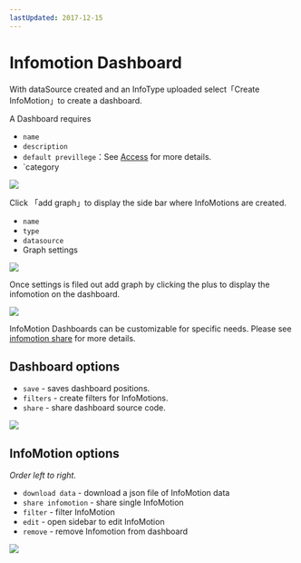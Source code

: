 ```yaml
---
lastUpdated: 2017-12-15
---
```


# Infomotion Dashboard

With dataSource created and an InfoType uploaded select「Create InfoMotion」to create a dashboard.

A Dashboard requires

- `name`
- `description`
- `default previllege`：See [Access](../Access/index.md) for more details.
- `category

![](/_asset/images/InfoMotion/enebular-developers-create-dashboard.png)

Click 「add graph」to display the side bar where InfoMotions
are created.

- `name`
- `type`
- `datasource`
- Graph settings

![](/_asset/images/InfoMotion/enebular-developers-create-infomotion.png)

Once settings is filed out add graph by clicking the plus to display the infomotion on the dashboard.

![](/_asset/images/InfoMotion/enebular-developers-display-infomotion.png)

InfoMotion Dashboards can be customizable for specific needs.
Please see [infomotion share](./InfoMotionTool.md) for more details.

## Dashboard options

- `save` - saves dashboard positions.
- `filters` - create filters for InfoMotions.
- `share` - share dashboard source code.

![](/_asset/images/InfoMotion/enebular-developer-dashboard-options.png)

## InfoMotion options

*Order left to right.*

- `download data` - download a json file of InfoMotion data
- `share infomotion` - share single InfoMotion
- `filter` - filter InfoMotion
- `edit` - open sidebar to edit InfoMotion
- `remove` - remove Infomotion from dashboard

![](/_asset/images/InfoMotion/enebular-developers-infomotion-options.png)
